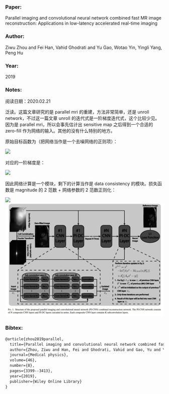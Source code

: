 ### Paper:

Parallel imaging and convolutional neural network combined fast MR image reconstruction: Applications in low-latency accelerated real-time imaging

### Author:

Ziwu Zhou and Fei Han, Vahid Ghodrati and Yu Gao, Wotao Yin, Yingli Yang, Peng Hu

### Year:

2019

### Notes:

阅读日期：2020.02.21

泛读。这篇文章研究的是 parallel mri 的重建，方法非常简单，还是 unroll network，不过这一篇文章 unroll 的迭代式是一阶梯度迭代式，这个比较少见。因为是 parallel mri，所以会事先估计出 sensitive map 之后得到一个合适的 zero-fill 作为网络的输入。其他的没有什么特别的地方。

原始目标函数为（把网络当作是一个去噪网络的正则项）：

<img src="http://latex.codecogs.com/svg.latex? \min _{x}\left\|A_{u} x-y\right\|_{2}^{2}+\lambda\left\|x-M_{C N N}\left(x_{z f} | \theta\right)\right\|_{2}^{2}" border="0"/>

对应的一阶梯度是：

<img src="http://latex.codecogs.com/svg.latex? x^{t+1}=x^{t}-2 \alpha^{t}\left[\lambda\left(x^{t}-M_{C N N}\left(x_{z f} | \theta^{*}\right)\right)+A_{u}^{*}\left(A_{u} x^{t}-y\right)\right]" border="0"/>

因此网络计算是一个模块，剩下的计算当作是 data consistency 的模块。损失函数是 magnitude 的 2 范数 + 网络参数的 2 范数正则化：

<img src="http://latex.codecogs.com/svg.latex? L(\theta)= \min _{\theta} \sum_{i=1}^{P}\left\|\operatorname{Mag}\left(x_{\text {recon}}^{i}(\theta)\right)-\operatorname{Mag}\left(x_{\text {ref}}^{i}\right)\right\|_{1} +\gamma\|\theta\|_{2} " border="0"/>

<img src="https://raw.githubusercontent.com/Theodore-PKU/pictures/master/20200221092501.png"/>

### Bibtex:

```latex
@article{zhou2019parallel,
  title={Parallel imaging and convolutional neural network combined fast MR image reconstruction: Applications in low-latency accelerated real-time imaging},
  author={Zhou, Ziwu and Han, Fei and Ghodrati, Vahid and Gao, Yu and Yin, Wotao and Yang, Yingli and Hu, Peng},
  journal={Medical physics},
  volume={46},
  number={8},
  pages={3399--3413},
  year={2019},
  publisher={Wiley Online Library}
}
```

